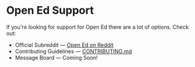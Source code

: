 # Open Ed Support

If you're looking for support for Open Ed there are a lot of options. Check out:

- Official Subreddit &mdash; [Open Ed on Reddit](https://old.reddit.com/r/openeducation/)
- Contributing Guidelines &mdash; [CONTRIBUTING.md](./CONTRIBUTING.md)
- Message Board &mdash; Coming Soon!

